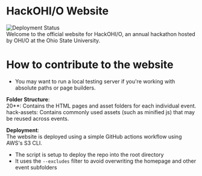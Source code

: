 # HackOHI/O Website
![Deployment Status](https://github.com/hackohio/hackohio/workflows/Hack-site%20S3%20Deployment/badge.svg)  
Welcome to the official website for HackOHI/O, an annual hackathon hosted by OHI/O at the Ohio State University.

# How to contribute to the website
- You may want to run a local testing server if you're working with absolute paths or page builders.

**Folder Structure**:  
20**: Contains the HTML pages and asset folders for each individual event.  
hack-assets: Contains commonly used assets (such as minified js) that may be reused across events.

**Deployment**:  
The website is deployed using a simple GitHub actions workflow using AWS's S3 CLI.
- The script is setup to deploy the repo into the root directory
- It uses the `--excludes` filter to avoid overwriting the homepage and other event subfolders
